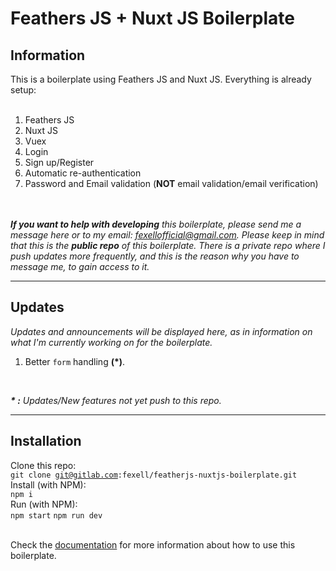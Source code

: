 <h1> Feathers JS + Nuxt JS Boilerplate </h1>
  
<h2>Information</h2>
This is a boilerplate using Feathers JS and Nuxt JS. Everything is already setup:<br /><br />
<ol>
<li>Feathers JS</li>
<li>Nuxt JS</li>
<li>Vuex</li>
<li>Login</li>
<li>Sign up/Register</li>
<li>Automatic re-authentication</li>
<li>Password and Email validation (<b>NOT</b> email validation/email verification)</li>
</ol>
<br />
<br />
<i>
<strong>If you want to help with developing</strong> this boilerplate, please send me a message here or to my email: 
<a href="mailto:fexellofficial@gmail.com">fexellofficial@gmail.com</a>. Please keep in mind that this is the <strong>public repo</strong> of this boilerplate. There is 
a private repo where I push updates more frequently, and this is the reason why you have to message me, to gain access to it.
</i>

<hr />
<h2>Updates</h2>
<i>Updates and announcements will be displayed here, as in information on what I'm currently working on for the boilerplate.</i>
<br />
<ol>
<li>Better <code>form</code> handling <strong>(*)</strong>.</li>
</ol>
<br />

<i><b>* :</b> Updates/New features not yet push to this repo.</i>

<hr />
<h2>Installation</h2>

Clone this repo:<br />
<code>git clone git@gitlab.com:fexell/featherjs-nuxtjs-boilerplate.git</code><br />
Install (with NPM):<br />
<code>npm i</code><br />
Run (with NPM):<br />
<code>npm start</code>
<code>npm run dev</code>
<br />
<br />

Check the [documentation](https://gitlab.com/fexell/featherjs-nuxtjs-boilerplate/wikis/Documentation) for more information about how to use this boilerplate.